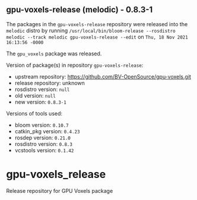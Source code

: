## gpu-voxels-release (melodic) - 0.8.3-1

The packages in the `gpu-voxels-release` repository were released into the `melodic` distro by running `/usr/local/bin/bloom-release --rosdistro melodic --track melodic gpu-voxels-release --edit` on `Thu, 18 Nov 2021 16:13:56 -0000`

The `gpu_voxels` package was released.

Version of package(s) in repository `gpu-voxels-release`:

- upstream repository: https://github.com/BV-OpenSource/gpu-voxels.git
- release repository: unknown
- rosdistro version: `null`
- old version: `null`
- new version: `0.8.3-1`

Versions of tools used:

- bloom version: `0.10.7`
- catkin_pkg version: `0.4.23`
- rosdep version: `0.21.0`
- rosdistro version: `0.8.3`
- vcstools version: `0.1.42`


# gpu-voxels_release
Release repository for GPU Voxels package
